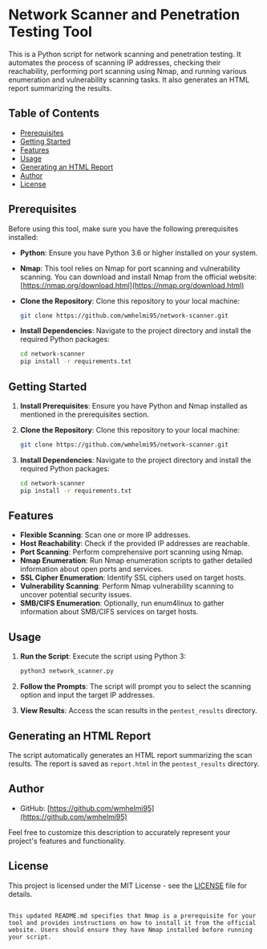 # Network Scanner and Penetration Testing Tool

This is a Python script for network scanning and penetration testing. It automates the process of scanning IP addresses, checking their reachability, performing port scanning using Nmap, and running various enumeration and vulnerability scanning tasks. It also generates an HTML report summarizing the results.

## Table of Contents

- [Prerequisites](#prerequisites)
- [Getting Started](#getting-started)
- [Features](#features)
- [Usage](#usage)
- [Generating an HTML Report](#generating-an-html-report)
- [Author](#author)
- [License](#license)

## Prerequisites

Before using this tool, make sure you have the following prerequisites installed:

- **Python**: Ensure you have Python 3.6 or higher installed on your system.

- **Nmap**: This tool relies on Nmap for port scanning and vulnerability scanning. You can download and install Nmap from the official website: [https://nmap.org/download.html](https://nmap.org/download.html)

- **Clone the Repository**: Clone this repository to your local machine:

   ```sh
   git clone https://github.com/wmhelmi95/network-scanner.git
   ```

- **Install Dependencies**: Navigate to the project directory and install the required Python packages:

   ```sh
   cd network-scanner
   pip install -r requirements.txt
   ```

## Getting Started

1. **Install Prerequisites**: Ensure you have Python and Nmap installed as mentioned in the prerequisites section.

2. **Clone the Repository**: Clone this repository to your local machine:

   ```sh
   git clone https://github.com/wmhelmi95/network-scanner.git
   ```

3. **Install Dependencies**: Navigate to the project directory and install the required Python packages:

   ```sh
   cd network-scanner
   pip install -r requirements.txt
   ```

## Features

- **Flexible Scanning**: Scan one or more IP addresses.
- **Host Reachability**: Check if the provided IP addresses are reachable.
- **Port Scanning**: Perform comprehensive port scanning using Nmap.
- **Nmap Enumeration**: Run Nmap enumeration scripts to gather detailed information about open ports and services.
- **SSL Cipher Enumeration**: Identify SSL ciphers used on target hosts.
- **Vulnerability Scanning**: Perform Nmap vulnerability scanning to uncover potential security issues.
- **SMB/CIFS Enumeration**: Optionally, run enum4linux to gather information about SMB/CIFS services on target hosts.

## Usage

1. **Run the Script**: Execute the script using Python 3:

   ```sh
   python3 network_scanner.py
   ```

2. **Follow the Prompts**: The script will prompt you to select the scanning option and input the target IP addresses.

3. **View Results**: Access the scan results in the `pentest_results` directory.

## Generating an HTML Report

The script automatically generates an HTML report summarizing the scan results. The report is saved as `report.html` in the `pentest_results` directory.

## Author

- GitHub: [https://github.com/wmhelmi95](https://github.com/wmhelmi95)

Feel free to customize this description to accurately represent your project's features and functionality.

## License

This project is licensed under the MIT License - see the [LICENSE](LICENSE) file for details.
```

This updated README.md specifies that Nmap is a prerequisite for your tool and provides instructions on how to install it from the official website. Users should ensure they have Nmap installed before running your script.
